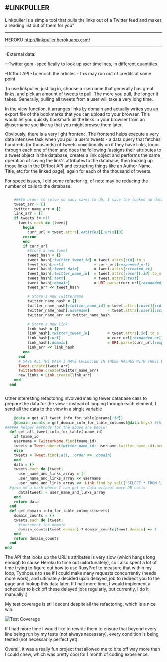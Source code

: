 #LINKPULLER
---
Linkpuller is a simple tool that pulls the links out of a Twitter feed and makes a reading list out of them for you"

---

HEROKU http://linkpuller.herokuapp.com/

---


-External data:

--Twitter gem
    -specifically to look up user timelines, in different quantities


  -Diffbot API
    -To enrich the articles - this may run out of credits at some point
    
To use linkpuller, just log in, choose a username that generally has great links, and pick an amount of tweets to pull. The more you pull, the longer it takes. Generally, pulling all tweets from a user will take a very long time.

In the view function, it arranges links by domain and actually writes you an export file of the bookmarks that you can upload to your browser. This would let you quickly bookmark all the links in your browser from an @username you like so that you might browse them later.


Obviously, there is a very light frontend. The frontend helps execute a very data intensive task when you pull a users tweets - a data query that fetches hundreds (or thousands) of tweets conditionally on if they have links, loops through each one of them and does the following [assigns their attributes to a tweet object in the database, creates a link object and performs the same operation of saving the link's attributes to the database, then looking up those links in the Diffbot API and extracting things like an Author Name, Title, etc for the linked page], again for each of the thousand of tweets.

For speed issues, I did some refactoring, of note may be reducing the number of calls to the database:

```ruby

    ###In order to solve so many saves to db, I save the looked up data to arrays
    tweet_arr = []
    twitter_name_arr = []
    link_arr = []
    if tweets != nil
      tweets.each do |tweet|
        begin 
          curr_url = tweet.attrs[:entities][:urls][0]
        rescue 
        end
        if curr_url 
          #Store a new tweet
          tweet_hash = {}
          tweet_hash[:twitter_tweet_id] = tweet.attrs[:id].to_s
          tweet_hash[:url]              = curr_url[:expanded_url]
          tweet_hash[:tweet_date]       = tweet.attrs[:created_at]
          tweet_hash[:twitter_name_id]  = tweet.attrs[:user][:id].to_s
          tweet_hash[:text]             = tweet.attrs[:text]
          tweet_hash[:domain]           = URI.parse(curr_url[:expanded_url]).host
          tweet_arr << tweet_hash  

          # Store a new TwitterName
          twitter_name_hash = {}
          twitter_name_hash[:twitter_name_id] = tweet.attrs[:user][:id].to_s #if this already exists, the user is not remade
          twitter_name_hash[:username]        = tweet.attrs[:user][:screen_name]
          twitter_name_arr << twitter_name_hash

          # Store a new link
          link_hash = {}
          link_hash[:twitter_tweet_id]        = tweet.attrs[:id].to_s
          link_hash[:url]                     = curr_url[:expanded_url]
          link_hash[:domain]                  = URI.parse(curr_url[:expanded_url]).host
          link_arr << link_hash
        end
      end
      # SAVE ALL THE DATA I HAVE COLLECTED IN THESE HASHES WITH THREE DB CALLS
      Tweet.create(tweet_arr)
      TwitterName.create(twitter_name_arr)
      new_links = Link.create(link_arr)
    end
  end
  
```

Other interesting refactoring involved making fewer database calls to prepare the data for the view - instead of looping through each element, I send all the data to the view in a single variable

```ruby
    @data = get_all_tweet_info_for_table(params[:id])
    @domain_counts = get_domain_info_for_table_columns(@data.keys) #this method takes just the tweets
###### helper methods for the above are beolw:
  def get_all_tweet_info_for_table(tname_id)
    if tname_id
    username = TwitterName.find(tname_id)
    tweets = Tweet.where(twitter_name_id: username.twitter_name_id).order(:domain)
    else
    tweets = Tweet.find(:all, :order => :domain)
    end
    data = {}
    tweets.each do |tweet|
      user_name_and_links_array = []
      user_name_and_links_array << username
      user_name_and_links_array <<  Link.find_by_sql(["SELECT * FROM links WHERE twitter_tweet_id = ?", tweet.twitter_tweet_id])
  #give me a hash where I can get my data without more DB calls
      data[tweet] = user_name_and_links_array
    end
    return data
  end
  def get_domain_info_for_table_columns(tweets)
    domain_counts = {}
    tweets.each do |tweet|
      #increment the domain
      domain_counts[tweet.domain] ? domain_counts[tweet.domain] += 1 : domain_counts[tweet.domain] = 1
    end
    return domain_counts
  end
end

```

The API that looks up the URL's attributes is very slow (which hangs long enough to cause Heroku to time out unfortunately), so I also spent a lot of time trying to figure out how to use RubyProf to measure that within my loop, Typhoeus to see if I could make many requests concurrently (needs more work), and ultimately decided upon delayed_job to redirect you to the page and lookup this data later. If I had more time, I would implement a scheduler to kick off these delayed jobs regularly, but currently, I do it manually :)

My test coverage is still decent despite all the refactoring, which is a nice win:

![Test Coverage](http://content.screencast.com/users/MichaelMuse/folders/Jing/media/aed9443e-3e21-49bb-b011-d2d419579cf5/00000018.png)

If I had more time I would like to rewrite them to ensure that beyond every line being run by my tests (not always necessary), every condition is being tested (not necessarily perfect yet).

Overall, it was a really fun project that allowed me to bite off way more than I could chew, which was pretty cool for 1 month of coding experience.
